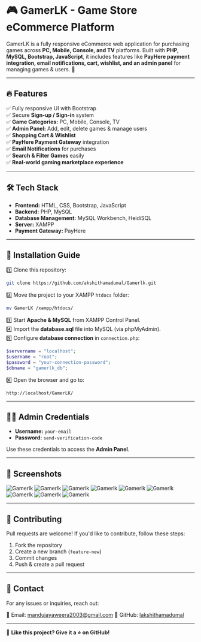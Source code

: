 # 🎮 GamerLK - Game Store eCommerce Platform

GamerLK is a fully responsive eCommerce web application for purchasing games across **PC, Mobile, Console, and TV** platforms. Built with **PHP, MySQL, Bootstrap, JavaScript**, it includes features like **PayHere payment integration, email notifications, cart, wishlist, and an admin panel** for managing games & users. 🚀

---

## 🔥 Features
✅ Fully responsive UI with Bootstrap  
✅ Secure **Sign-up / Sign-in** system  
✅ **Game Categories:** PC, Mobile, Console, TV  
✅ **Admin Panel:** Add, edit, delete games & manage users  
✅ **Shopping Cart & Wishlist**  
✅ **PayHere Payment Gateway** integration  
✅ **Email Notifications** for purchases  
✅ **Search & Filter Games** easily  
✅ **Real-world gaming marketplace experience**  

---

## 🛠️ Tech Stack
- **Frontend:** HTML, CSS, Bootstrap, JavaScript  
- **Backend:** PHP, MySQL  
- **Database Management:** MySQL Workbench, HeidiSQL  
- **Server:** XAMPP  
- **Payment Gateway:** PayHere  

---

## 🚀 Installation Guide

1️⃣ Clone this repository:
```bash
git clone https://github.com/akshithamadumal/Gamerlk.git
```

2️⃣ Move the project to your XAMPP `htdocs` folder:
```bash
mv GamerLK /xampp/htdocs/
```

3️⃣ Start **Apache & MySQL** from XAMPP Control Panel.  
4️⃣ Import the **database.sql** file into MySQL (via phpMyAdmin).  
5️⃣ Configure **database connection** in `connection.php`:
```php
$servername = "localhost";
$username = "root";
$password = "your-connection-password";
$dbname = "gamerlk_db";
```
6️⃣ Open the browser and go to:
```url
http://localhost/GamerLK/
```

---

## 👨‍💻 Admin Credentials
- **Username:** `your-email`
- **Password:** `send-verification-code`

Use these credentials to access the **Admin Panel**.

---

## 📸 Screenshots
![Gamerlk](./screenshot/1.png)
![Gamerlk](./screenshot/2.png)
![Gamerlk](./screenshot/3.png)
![Gamerlk](./screenshot/4.png)
![Gamerlk](./screenshot/5.png)
![Gamerlk](./screenshot/6.png)
![Gamerlk](./screenshot/7.png)
![Gamerlk](./screenshot/8.png)
![Gamerlk](./screenshot/9.png)

---

## 🌟 Contributing
Pull requests are welcome! If you'd like to contribute, follow these steps:
1. Fork the repository
2. Create a new branch (`feature-new`)
3. Commit changes
4. Push & create a pull request

---

## 📩 Contact
For any issues or inquiries, reach out:

📧 Email: mandujayaweera2003@gmail.com 
🔗 GitHub: [lakshithamadumal](https://github.com/lakshithamadumal)  

---

💙 **Like this project? Give it a ⭐ on GitHub!**
